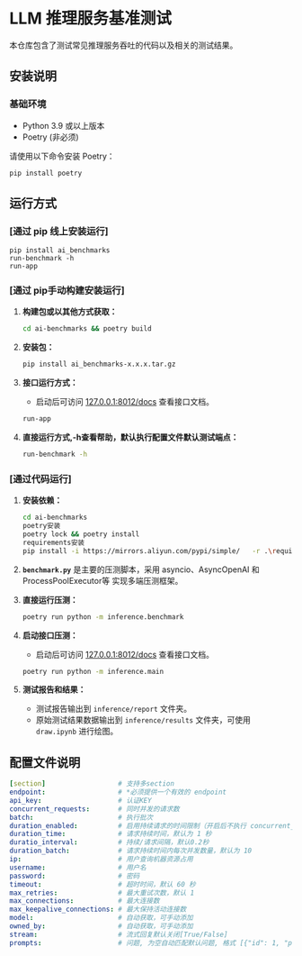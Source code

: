 # LLM 推理服务基准测试

本仓库包含了测试常见推理服务吞吐的代码以及相关的测试结果。

## 安装说明

### 基础环境

- Python 3.9 或以上版本
- Poetry (非必须)

请使用以下命令安装 Poetry：
```bash
pip install poetry
```

## 运行方式

### [通过 pip 线上安装运行]

    pip install ai_benchmarks
    run-benchmark -h
    run-app

### [通过 pip手动构建安装运行]

1. **构建包或以其他方式获取：**
    ```bash
    cd ai-benchmarks && poetry build
    ```

2. **安装包：**
    ```bash
    pip install ai_benchmarks-x.x.x.tar.gz
    ```

3. **接口运行方式：**
   - 启动后可访问 [127.0.0.1:8012/docs](http://127.0.0.1:8012/docs) 查看接口文档。
    ```bash
    run-app
    ```

4. **直接运行方式,-h查看帮助，默认执行配置文件默认测试端点：**
    ```bash
    run-benchmark -h
    ```

### [通过代码运行]

1. **安装依赖：**
    ```bash
    cd ai-benchmarks
    poetry安装
    poetry lock && poetry install
    requirements安装
    pip install -i https://mirrors.aliyun.com/pypi/simple/   -r .\requirements.txt
    ```

2. **`benchmark.py`** 是主要的压测脚本，采用 asyncio、AsyncOpenAI 和 ProcessPoolExecutor等 实现多端压测框架。

3. **直接运行压测：**
    ```bash
    poetry run python -m inference.benchmark
    ```

4. **启动接口压测：**
   - 启动后可访问 [127.0.0.1:8012/docs](http://127.0.0.1:8012/docs) 查看接口文档。
    ```bash
    poetry run python -m inference.main
    ```

5. **测试报告和结果：**
   - 测试报告输出到 `inference/report` 文件夹。
   - 原始测试结果数据输出到 `inference/results` 文件夹，可使用 `draw.ipynb` 进行绘图。

## 配置文件说明

```yaml
[section]                  # 支持多section
endpoint:                  # *必须提供一个有效的 endpoint
api_key:                   # 认证KEY
concurrent_requests:       # 同时并发的请求数
batch:                     # 执行批次
duration_enabled:          # 启用持续请求的时间限制（开启后不执行 concurrent_requests）[True/False]
duration_time:             # 请求持续时间，默认为 1 秒
duratio_interval:          # 持续/请求间隔，默认0.2秒
duration_batch:            # 请求持续时间内每次并发数量，默认为 10
ip:                        # 用户查询机器资源占用
username:                  # 用户名
password:                  # 密码
timeout:                   # 超时时间，默认 60 秒
max_retries:               # 最大重试次数，默认 1
max_connections:           # 最大连接数
max_keepalive_connections: # 最大保持活动连接数
model:                     # 自动获取，可手动添加
owned_by:                  # 自动获取，可手动添加
stream:                    # 流式回复默认关闭[True/False]
prompts:                   # 问题, 为空自动匹配默认问题, 格式 [{"id": 1, "prompt": "Output from 1 to 100"}, {"id": 2, "prompt": "List the top 10 most important people in history."},]

